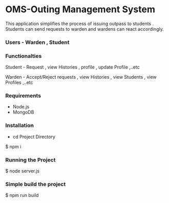 # OMS-Outing Management System

This application simplifies the process of issuing outpass to students . Students can send requests to warden and wardens can react accordingly. 

### Users - Warden , Student 

### Functionalties

Student - Request , view Histories , profile , update Profile ,..etc

Warden - Accept/Reject requests , view Histories , view Students , view Profiles ,..etc

### Requirements 
  
- Node.js
- MongoDB

### Installation

- cd Project Directory
  
$ npm i

### Running the Project

  $ node server.js
 
### Simple build the project

  $ npm run build
  
